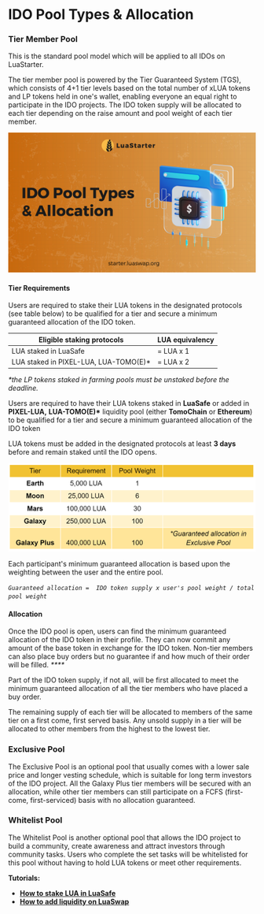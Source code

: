 # IDO Pool Types & Allocation

### Tier Member Pool

This is the standard pool model which will be applied to all IDOs on LuaStarter.&#x20;

The tier member pool is powered by the Tier Guaranteed System (TGS), which consists of 4+1 tier levels based on the total number of xLUA tokens and LP tokens held in one's wallet, enabling everyone an equal right to participate in the IDO projects. The IDO token supply will be allocated to each tier depending on the raise amount and pool weight of each tier member.

![](<../../.gitbook/assets/DO Pool Types & Allocation.jpg>)

#### **Tier Requirements**

Users are required to stake their LUA tokens in the designated protocols (see table below) to be qualified for a tier and secure a minimum guaranteed allocation of the IDO token.&#x20;

| **Eligible staking protocols**         | **LUA equivalency** |
| -------------------------------------- | ------------------- |
| LUA staked in LuaSafe                  | = LUA x 1           |
| LUA staked in PIXEL-LUA, LUA-TOMO(E)\* | = LUA x 2           |

_\*the LP tokens staked in farming pools must be unstaked before the deadline._

Users are required to have their LUA tokens staked in **LuaSafe** or added in **PIXEL-LUA,** **LUA-TOMO(E)\*** liquidity pool (either **TomoChain** or **Ethereum**) to be qualified for a tier and secure a minimum guaranteed allocation of the IDO token

LUA tokens must be added in the designated protocols at least **3 days** before and remain staked until the IDO opens.

![](<../../.gitbook/assets/image (112).png>)

Each participant's minimum guaranteed allocation is based upon the weighting between the user and the entire pool.

_`Guaranteed allocation =  IDO token supply x user's pool weight / total pool weight`_

#### **Allocation**

Once the IDO pool is open, users can find the minimum guaranteed allocation of the IDO token in their profile. They can now commit any amount of the base token in exchange for the IDO token. Non-tier members can also place buy orders but no guarantee if and how much of their order will be filled. _****_&#x20;

Part of the IDO token supply, if not all, will be first allocated to meet the minimum guaranteed allocation of all the tier members who have placed a buy order.&#x20;

The remaining supply of each tier will be allocated to members of the same tier on a first come, first served basis. Any unsold supply in a tier will be allocated to other members from the highest to the lowest tier.&#x20;



### Exclusive Pool

The Exclusive Pool is an optional pool that usually comes with a lower sale price and longer vesting schedule, which is suitable for long term investors of the IDO project. All the Galaxy Plus tier members will be secured with an allocation, while other tier members can still participate on a FCFS (first-come, first-serviced) basis with no allocation guaranteed.



### Whitelist Pool

The Whitelist Pool is another optional pool that allows the IDO project to build a community, create awareness and attract investors through community tasks. Users who complete the set tasks will be whitelisted for this pool without having to hold LUA tokens or meet other requirements.&#x20;



**Tutorials:**

* [**How to stake LUA in LuaSafe**](https://docs.tomochain.com/luaswap/luasafe)
* [**How to add liquidity on LuaSwap**](https://docs.tomochain.com/luaswap/tutorial/how-to-add-remove-liquidity-on-luaswap)

